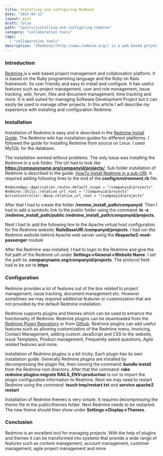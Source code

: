 ```yaml
---
title: Installing and configuring Redmine
date: "2017-04-11"
layout: post
draft: false
path: "/posts/installing-and-configuring-redmine"
category: "collaboration tools"
tags:
  - "collaboration tools"
description: "[Redmine](http://www.redmine.org/) is a web based project management and collaboration platform. It is based on the Ruby programming language and the Ruby on Rails framework. Its user friendly and easy to install and configure."
---
```


### Introduction
[Redmine ](http://www.redmine.org/) is a web based project management and collaboration platform. It is based on the Ruby programming language and the Ruby on Rails framework. Its user friendly and easy to install and configure. It has useful features such as project management, user and role management, issue tracking, wiki, forum, files and document management, time tracking and more. It is well suited for managing Software Development Project but it can easily be used to manage other projects. In this article I will describe my experience with installing and configuration Redmine.

### Installation
Installation of Redmine is easy and is described in the [Redmine Install Guide](http://www.redmine.org/projects/redmine/wiki/redmineinstall). The Redmine wiki has installation guides for different platforms. I followed the guide for installing Redmine from source on Linux. I used MySQL for the database.

The installation worked without problems. The only issue was installing the Redmine in a sub folder. The Url had to look like **https://companyname.org/companyid/projects/**. Sub folder installation of Redmine is described in the guide: [HowTo Install Redmine in a sub-URI](http://www.redmine.org/projects/redmine/wiki/HowTo_Install_Redmine_in_a_sub-URI). It required adding following lines to the end of the **config/environment.rb** file:

```
RedmineApp::Application.routes.default_scope = "/companyid/projects"
Redmine::Utils::relative_url_root = "/companyid/projects"
ActionController::Base.relative_url_root = "/companyid/projects"
```

After that I had to create the folder **/remine_install_path/companyid**. Then I had to add a symbolic link to the public folder using the command: **ln -s /redmine_install_path/public /redmine_install_path/companyid/projects.**

Next I had to add the following line to the Apache virtual host configuration for the Redmine website: **RailsBaseURI /companyid/projects**. I had run the Redmine website behind Apache web server using the **libapache2-mod-passenger** module

After the Redmine was installed, I had to login to the Redmine and give the full path of the Redmine url under **Settings->General->Website Name**. I set the path to: **companyname.org/companyid/projects**. The protocol field had to be set to **https**

### Configuration
Redmine provides a lot of features out of the box related to project management, issue tracking, document management etc. However sometimes we may required additional features or customization that are not provided by the default Redmine installation.

Redmine supports plugins and themes which can be used to enhance the functionality of Redmine. Redmine plugins can be downloaded from the [Redmine Plugin Repository](http://www.redmine.org/plugins) or from [Github](https://github.com/). Redmine plugins can add useful features such as allowing customization of the Redmine menu, Invoicing, Contact Management, adding custom JavaScript and CSS to the website, Issue Templates, Product management, Frequently asked questions, Agile related features and more.

Installation of Redmine plugins is a bit tricky. Each plugin has its own installation guide. Generally Redmine plugins are installed by decompressing the plugin file, then running the command: **bundle install** from the Redmine root directory. After that the command: **rake redmine:plugins:migrate RAILS_ENV=production** is run to import the plugin configuration information to Redmine. Next we may need to restart Redmine using the command: **touch tmp/restart.txt** and **service apache2 restart**

Installation of Redmine themes is very simple. It requires decompressing the theme file in the public/themes folder. Next Redmine needs to be restarted. The new theme should then show under **Settings->Display->Themes**.

### Conclusion
Redmine is an excellent tool for managing projects. With the help of plugins and themes it can be transformed into systems that provide a wide range of features such as content management, account management, customer management, agile project management and more
